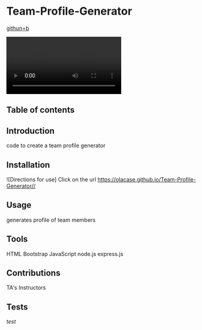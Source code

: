 # Team-Profile-Generator

[githun=b](https://github.com/olacase/Team-Profile-Generator)

![image](./src/Untitled_%20Apr%2029%2C%202022%209_07%20AM.webm)

## Table of contents

## Introduction
code to create a team profile generator

## Installation
![Directions for use] Click on the url  https://olacase.github.io/Team-Profile-Generator//

## Usage
generates profile of team members

## Tools
HTML
Bootstrap
JavaScript
node.js
express.js

## Contributions
TA's
Instructors

## Tests
_test_

